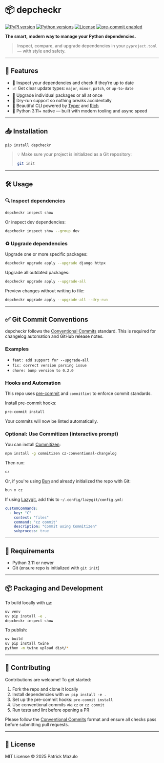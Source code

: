 # 📦 depcheckr

[![PyPI version](https://img.shields.io/pypi/v/depcheckr.svg)](https://pypi.org/project/depcheckr/)
[![Python versions](https://img.shields.io/pypi/pyversions/depcheckr.svg)](https://pypi.org/project/depcheckr/)
[![License](https://img.shields.io/github/license/mazulo/depcheckr)](./LICENSE)
[![pre-commit enabled](https://img.shields.io/badge/pre--commit-enabled-brightgreen?logo=pre-commit)](https://pre-commit.com)

**The smart, modern way to manage your Python dependencies.**

> Inspect, compare, and upgrade dependencies in your `pyproject.toml` — with style and safety.

---

## 🚀 Features

* 📖 Inspect your dependencies and check if they’re up to date
* 📈 Get clear update types: `major`, `minor`, `patch`, or `up-to-date`
* 🔁 Upgrade individual packages or all at once
* 🧪 Dry-run support so nothing breaks accidentally
* 💄 Beautiful CLI powered by [Typer](https://typer.tiangolo.com/) and [Rich](https://rich.readthedocs.io/)
* 🦄 Python 3.11+ native — built with modern tooling and async speed

---

## 📥 Installation

```bash
pip install depcheckr
```

> 💡 Make sure your project is initialized as a Git repository:
>
> ```bash
> git init
> ```

---

## 🛠 Usage

### 🔍 Inspect dependencies

```bash
depcheckr inspect show
```

Or inspect dev dependencies:

```bash
depcheckr inspect show --group dev
```

### ♻️ Upgrade dependencies

Upgrade one or more specific packages:

```bash
depcheckr upgrade apply --upgrade django httpx
```

Upgrade all outdated packages:

```bash
depcheckr upgrade apply --upgrade-all
```

Preview changes without writing to file:

```bash
depcheckr upgrade apply --upgrade-all --dry-run
```

---

## ✅ Git Commit Conventions

depcheckr follows the [Conventional Commits](https://www.conventionalcommits.org/) standard. This is required for changelog automation and GitHub release notes.

### Examples

* `feat: add support for --upgrade-all`
* `fix: correct version parsing issue`
* `chore: bump version to 0.2.0`

### Hooks and Automation

This repo uses [pre-commit](https://pre-commit.com/) and `commitlint` to enforce commit standards.

Install pre-commit hooks:

```bash
pre-commit install
```

Your commits will now be linted automatically.

### Optional: Use Commitizen (interactive prompt)

You can install [Commitizen](https://commitizen-tools.github.io/commitizen/):

```bash
npm install -g commitizen cz-conventional-changelog
```

Then run:

```bash
cz
```

Or, if you're using [Bun](https://bun.sh) and already initialized the repo with Git:

```bash
bun x cz
```

If using [Lazygit](https://github.com/jesseduffield/lazygit), add this to `~/.config/lazygit/config.yml`:

```yaml
customCommands:
  - key: "C"
    context: "files"
    command: "cz commit"
    description: "Commit using Commitizen"
    subprocess: true
```

---

## 🧪 Requirements

* Python 3.11 or newer
* Git (ensure repo is initialized with `git init`)

---

## 📦 Packaging and Development

To build locally with [uv](https://github.com/astral-sh/uv):

```bash
uv venv
uv pip install -e .
depcheckr inspect show
```

To publish:

```bash
uv build
uv pip install twine
python -m twine upload dist/*
```

---

## 🤝 Contributing

Contributions are welcome! To get started:

1. Fork the repo and clone it locally
2. Install dependencies with `uv pip install -e .`
3. Set up the pre-commit hooks: `pre-commit install`
4. Use conventional commits via `cz` or `cz commit`
5. Run tests and lint before opening a PR

Please follow the [Conventional Commits](https://www.conventionalcommits.org/) format and ensure all checks pass before submitting pull requests.

---

## 🪪 License

MIT License © 2025 Patrick Mazulo

